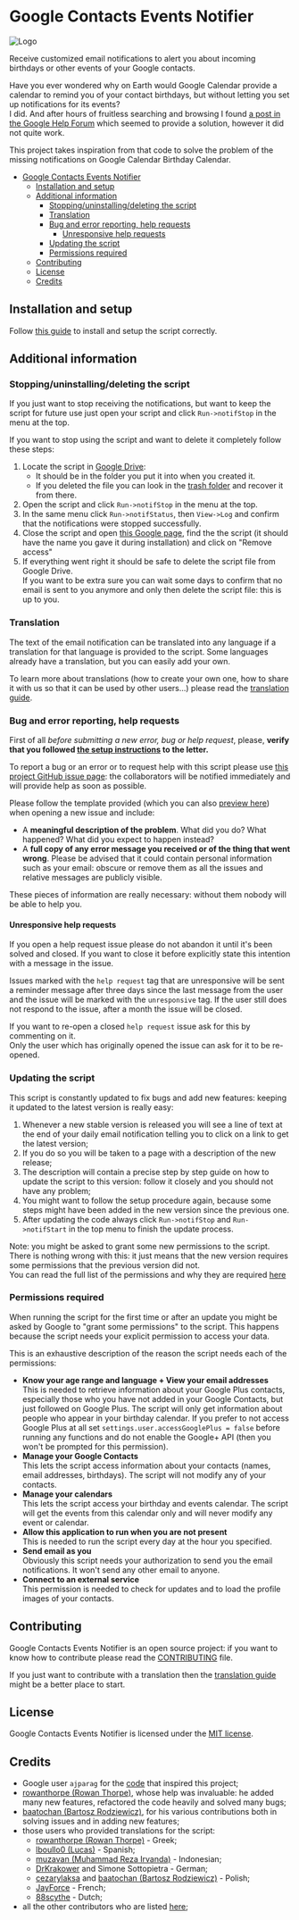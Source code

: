 # Google Contacts Events Notifier

![Logo](images/Logo_alpha.png)

Receive customized email notifications to alert you about incoming birthdays or
other events of your Google contacts.

Have you ever wondered why on Earth would Google Calendar provide a calendar to
remind you of your contact birthdays, but without letting you set up notifications
for its events?  
I did. And after hours of fruitless searching and browsing I found [a post in
the Google Help Forum][Original Google Help Forum Post] which seemed to provide
a solution, however it did not quite work.

This project takes inspiration from that code to solve the problem of the
missing notifications on Google Calendar Birthday Calendar.

<!-- TOC -->

- [Google Contacts Events Notifier](#google-contacts-events-notifier)
  - [Installation and setup](#installation-and-setup)
  - [Additional information](#additional-information)
    - [Stopping/uninstalling/deleting the script](#stoppinguninstallingdeleting-the-script)
    - [Translation](#translation)
    - [Bug and error reporting, help requests](#bug-and-error-reporting-help-requests)
      - [Unresponsive help requests](#unresponsive-help-requests)
    - [Updating the script](#updating-the-script)
    - [Permissions required](#permissions-required)
  - [Contributing](#contributing)
  - [License](#license)
  - [Credits](#credits)

<!-- /TOC -->

## Installation and setup

Follow [this guide][Setup and installation guide] to install and setup the script
correctly.

## Additional information

### Stopping/uninstalling/deleting the script

If you just want to stop receiving the notifications, but want to keep the script
for future use just open your script and click `Run->notifStop` in the menu at
the top.

If you want to stop using the script and want to delete it completely follow these
steps:

1. Locate the script in [Google Drive][Google Drive website]:
   - It should be in the folder you put it into when you created it.
   - If you deleted the file you can look in the [trash folder][Google Drive trash]
     and recover it from there.
2. Open the script and click `Run->notifStop` in the menu at the top.
3. In the same menu click `Run->notifStatus`, then `View->Log` and confirm
   that the notifications were stopped successfully.
4. Close the script and open [this Google page][Google connected apps], find the
   the script (it should have the name you gave it during installation) and click
   on "Remove access"
5. If everything went right it should be safe to delete the script file from Google
   Drive.  
   If you want to be extra sure you can wait some days to confirm that no email is
   sent to you anymore and only then delete the script file: this is up to you.

### Translation

The text of the email notification can be translated into any language if a
translation for that language is provided to the script. Some languages already
have a translation, but you can easily add your own.

To learn more about translations (how to create your own one, how to share
it with us so that it can be used by other users...) please read the
[translation guide][Translation guide].

### Bug and error reporting, help requests

First of all _before submitting a new error, bug or help request_, please,
__verify that you followed [the setup instructions][Setup and installation guide]
to the letter.__

To report a bug or an error or to request help with this script please use [this
project GitHub issue page][Project issue page]: the collaborators will be notified
immediately and will provide help as soon as possible.

Please follow the template provided (which you can also [preview here][Issue
template file]) when opening a new issue and include:

- A __meaningful description of the problem__. What did you do? What happened?
  What did you expect to happen instead?
- A __full copy of any error message you received or of the thing that went
  wrong__. Please be advised that it could contain personal information such as
  your email: obscure or remove them as all the issues and relative messages are
  publicly visible.

These pieces of information are really necessary: without them nobody will be able
to help you.

#### Unresponsive help requests

If you open a help request issue please do not abandon it until it's been solved
and closed. If you want to close it before explicitly state this intention with
a message in the issue.

Issues marked with the `help request` tag that are unresponsive will be sent a
reminder message after three days since the last message from the user and the
issue will be marked with the `unresponsive` tag. If the user still does not
respond to the issue, after a month the issue will be closed.

If you want to re-open a closed `help request` issue ask for this by commenting
on it.  
Only the user which has originally opened the issue can ask for it to be
re-opened.

### Updating the script

This script is constantly updated to fix bugs and add new features: keeping it
updated to the latest version is really easy:

1. Whenever a new stable version is released you will see a line of text at the
   end of your daily email notification telling you to click on a link to get the
   latest version;
2. If you do so you will be taken to a page with a description of the new release;
3. The description will contain a precise step by step guide on how to update the
   script to this version: follow it closely and you should not have any problem;
4. You might want to follow the setup procedure again, because some steps might
   have been added in the new version since the previous one.
5. After updating the code always click `Run->notifStop` and `Run->notifStart`
   in the top menu to finish the update process.

Note: you might be asked to grant some new permissions to the script. There is
nothing wrong with this: it just means that the new version requires some permissions
that the previous version did not.  
You can read the full list of the permissions and why they are required
[here][Permissions list]

### Permissions required

When running the script for the first time or after an update you might be asked
by Google to "grant some permissions" to the script. This happens because the script
needs your explicit permission to access your data.

This is an exhaustive description of the reason the script needs each of the permissions:

- **Know your age range and language + View your email addresses**  
  This is needed to retrieve information about your Google Plus contacts, especially
  those who you have not added in your Google Contacts, but just followed on Google
  Plus. The script will only get information about people who appear in your birthday
  calendar. If you prefer to not access Google Plus at all set
  `settings.user.accessGooglePlus = false` before running any functions and do not
  enable the Google+ API (then you won't be prompted for this permission).
- **Manage your Google Contacts**  
  This lets the script access information about your contacts (names, email
  addresses, birthdays). The script will not modify any of your contacts.
- **Manage your calendars**  
  This lets the script access your birthday and events calendar. The script
  will get the events from this calendar only and will never modify any event or
  calendar.
- **Allow this application to run when you are not present**  
  This is needed to run the script every day at the hour you specified.
- **Send email as you**  
  Obviously this script needs your authorization to send you the email notifications.
  It won't send any other email to anyone.
- **Connect to an external service**  
  This permission is needed to check for updates and to load the profile images of
  your contacts.

## Contributing

Google Contacts Events Notifier is an open source project: if you want to
know how to contribute please read the [CONTRIBUTING][Contributing file] file.

If you just want to contribute with a translation then the
[translation guide][Translation guide] might be a better place to start.

## License

Google Contacts Events Notifier is licensed under the [MIT license][License
file].

## Credits

- Google user `ajparag` for the [code][Original Google Help Forum
  post] that inspired this project;
- [rowanthorpe (Rowan Thorpe)][GitHub rowanthorpe], whose help was invaluable:
  he added many new features, refactored the code heavily and solved many bugs;
- [baatochan (Bartosz Rodziewicz)][Github baatochan], for his various contributions
  both in solving issues and in adding new features;
- those users who provided translations for the script:
  - [rowanthorpe (Rowan Thorpe)][GitHub rowanthorpe] - Greek;
  - [lboullo0 (Lucas)][Github lboullo0] - Spanish;
  - [muzavan (Muhammad Reza Irvanda)][Github muzavan] - Indonesian;
  - [DrKrakower][Github DrKrakower] and Simone Sottopietra - German;
  - [cezarylaksa][Github cezarylaksa] and [baatochan (Bartosz
    Rodziewicz)][Github baatochan] - Polish;
  - [JayForce][GitHub JayForce] - French;
  - [88scythe][GitHub 88scythe] - Dutch;
- all the other contributors who are listed [here][Project contributors page];

[Project documentation]: https://giobonvi.github.io/GoogleContactsEventsNotifier
[Project issue page]: https://github.com/GioBonvi/GoogleContactsEventsNotifier/issues
[Project contributors page]: https://github.com/GioBonvi/GoogleContactsEventsNotifier/graphs/contributors
[Permissions list]: #permissions-required
[Issue template file]: .github/ISSUE_TEMPLATE.md
[Contributing file]: .github/CONTRIBUTING.md
[License file]: LICENSE
[Setup and installation guide]: docs/install-and-setup.md
[Translation guide]: docs/translation-guide.md
[Google Drive website]: https://drive.google.com/drive/
[Google Drive trash]: https://drive.google.com/drive/trash
[Google connected apps]: https://myaccount.google.com/permissions
[Original Google Help Forum Post]: https://productforums.google.com/d/msg/calendar/OaaO2og9m5w/2VgNNNF5BwAJ
[GitHub rowanthorpe]: https://github.com/rowanthorpe
[Github lboullo0]: https://github.com/lboullo0
[Github muzavan]: https://github.com/muzavan
[Github DrKrakower]: https://github.com/DrKrakower
[Github cezarylaksa]: https://github.com/cezarylaksa
[Github baatochan]: https://github.com/baatochan
[Github JayForce]: https://github.com/JayForce
[Github 88scythe]: https://github.com/88scythe
